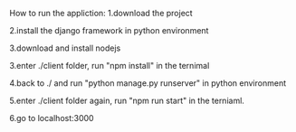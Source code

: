 How to run the appliction:
  1.download the project
  
  2.install the django framework in python environment
  
  3.download and install nodejs
  
  3.enter ./client folder, run "npm install" in the ternimal
  
  4.back to ./ and run "python manage.py runserver" in python environment
  
  5.enter ./client folder again, run "npm run start" in the terniaml.
  
  6.go to localhost:3000
